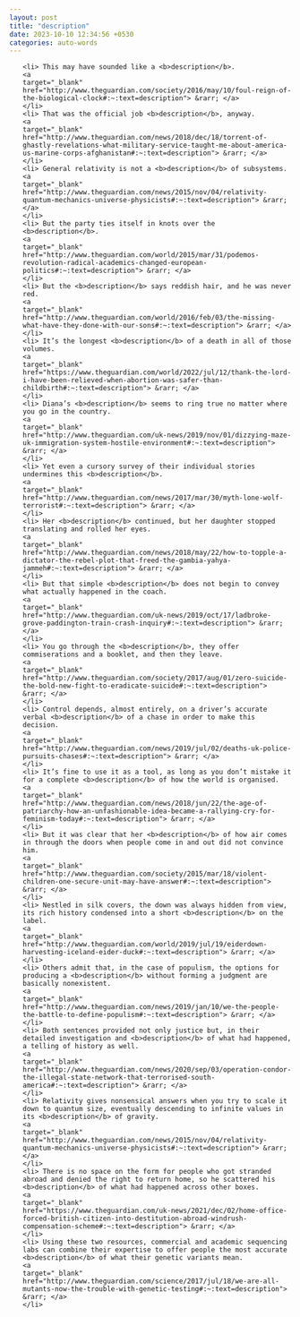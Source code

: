 ```yaml
---
layout: post
title: "description"
date: 2023-10-10 12:34:56 +0530
categories: auto-words
---
```

<ol>

    <li> This may have sounded like a <b>description</b>.
    <a 
    target="_blank" 
    href="http://www.theguardian.com/society/2016/may/10/foul-reign-of-the-biological-clock#:~:text=description"> &rarr; </a>
    </li>
    <li> That was the official job <b>description</b>, anyway.
    <a 
    target="_blank" 
    href="http://www.theguardian.com/news/2018/dec/18/torrent-of-ghastly-revelations-what-military-service-taught-me-about-america-us-marine-corps-afghanistan#:~:text=description"> &rarr; </a>
    </li>
    <li> General relativity is not a <b>description</b> of subsystems.
    <a 
    target="_blank" 
    href="http://www.theguardian.com/news/2015/nov/04/relativity-quantum-mechanics-universe-physicists#:~:text=description"> &rarr; </a>
    </li>
    <li> But the party ties itself in knots over the <b>description</b>.
    <a 
    target="_blank" 
    href="http://www.theguardian.com/world/2015/mar/31/podemos-revolution-radical-academics-changed-european-politics#:~:text=description"> &rarr; </a>
    </li>
    <li> But the <b>description</b> says reddish hair, and he was never red.
    <a 
    target="_blank" 
    href="http://www.theguardian.com/world/2016/feb/03/the-missing-what-have-they-done-with-our-sons#:~:text=description"> &rarr; </a>
    </li>
    <li> It’s the longest <b>description</b> of a death in all of those volumes.
    <a 
    target="_blank" 
    href="https://www.theguardian.com/world/2022/jul/12/thank-the-lord-i-have-been-relieved-when-abortion-was-safer-than-childbirth#:~:text=description"> &rarr; </a>
    </li>
    <li> Diana’s <b>description</b> seems to ring true no matter where you go in the country.
    <a 
    target="_blank" 
    href="http://www.theguardian.com/uk-news/2019/nov/01/dizzying-maze-uk-immigration-system-hostile-environment#:~:text=description"> &rarr; </a>
    </li>
    <li> Yet even a cursory survey of their individual stories undermines this <b>description</b>.
    <a 
    target="_blank" 
    href="http://www.theguardian.com/news/2017/mar/30/myth-lone-wolf-terrorist#:~:text=description"> &rarr; </a>
    </li>
    <li> Her <b>description</b> continued, but her daughter stopped translating and rolled her eyes.
    <a 
    target="_blank" 
    href="http://www.theguardian.com/news/2018/may/22/how-to-topple-a-dictator-the-rebel-plot-that-freed-the-gambia-yahya-jammeh#:~:text=description"> &rarr; </a>
    </li>
    <li> But that simple <b>description</b> does not begin to convey what actually happened in the coach.
    <a 
    target="_blank" 
    href="http://www.theguardian.com/uk-news/2019/oct/17/ladbroke-grove-paddington-train-crash-inquiry#:~:text=description"> &rarr; </a>
    </li>
    <li> You go through the <b>description</b>, they offer commiserations and a booklet, and then they leave.
    <a 
    target="_blank" 
    href="http://www.theguardian.com/society/2017/aug/01/zero-suicide-the-bold-new-fight-to-eradicate-suicide#:~:text=description"> &rarr; </a>
    </li>
    <li> Control depends, almost entirely, on a driver’s accurate verbal <b>description</b> of a chase in order to make this decision.
    <a 
    target="_blank" 
    href="http://www.theguardian.com/news/2019/jul/02/deaths-uk-police-pursuits-chases#:~:text=description"> &rarr; </a>
    </li>
    <li> It’s fine to use it as a tool, as long as you don’t mistake it for a complete <b>description</b> of how the world is organised.
    <a 
    target="_blank" 
    href="http://www.theguardian.com/news/2018/jun/22/the-age-of-patriarchy-how-an-unfashionable-idea-became-a-rallying-cry-for-feminism-today#:~:text=description"> &rarr; </a>
    </li>
    <li> But it was clear that her <b>description</b> of how air comes in through the doors when people come in and out did not convince him.
    <a 
    target="_blank" 
    href="http://www.theguardian.com/society/2015/mar/18/violent-children-one-secure-unit-may-have-answer#:~:text=description"> &rarr; </a>
    </li>
    <li> Nestled in silk covers, the down was always hidden from view, its rich history condensed into a short <b>description</b> on the label.
    <a 
    target="_blank" 
    href="http://www.theguardian.com/world/2019/jul/19/eiderdown-harvesting-iceland-eider-duck#:~:text=description"> &rarr; </a>
    </li>
    <li> Others admit that, in the case of populism, the options for producing a <b>description</b> without forming a judgment are basically nonexistent.
    <a 
    target="_blank" 
    href="http://www.theguardian.com/news/2019/jan/10/we-the-people-the-battle-to-define-populism#:~:text=description"> &rarr; </a>
    </li>
    <li> Both sentences provided not only justice but, in their detailed investigation and <b>description</b> of what had happened, a telling of history as well.
    <a 
    target="_blank" 
    href="http://www.theguardian.com/news/2020/sep/03/operation-condor-the-illegal-state-network-that-terrorised-south-america#:~:text=description"> &rarr; </a>
    </li>
    <li> Relativity gives nonsensical answers when you try to scale it down to quantum size, eventually descending to infinite values in its <b>description</b> of gravity.
    <a 
    target="_blank" 
    href="http://www.theguardian.com/news/2015/nov/04/relativity-quantum-mechanics-universe-physicists#:~:text=description"> &rarr; </a>
    </li>
    <li> There is no space on the form for people who got stranded abroad and denied the right to return home, so he scattered his <b>description</b> of what had happened across other boxes.
    <a 
    target="_blank" 
    href="https://www.theguardian.com/uk-news/2021/dec/02/home-office-forced-british-citizen-into-destitution-abroad-windrush-compensation-scheme#:~:text=description"> &rarr; </a>
    </li>
    <li> Using these two resources, commercial and academic sequencing labs can combine their expertise to offer people the most accurate <b>description</b> of what their genetic variants mean.
    <a 
    target="_blank" 
    href="http://www.theguardian.com/science/2017/jul/18/we-are-all-mutants-now-the-trouble-with-genetic-testing#:~:text=description"> &rarr; </a>
    </li>